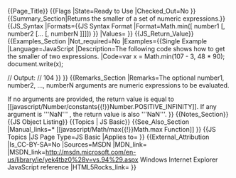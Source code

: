 {{Page_Title}}
{{Flags
|State=Ready to Use
|Checked_Out=No
}}
{{Summary_Section|Returns the smaller of a set of numeric expressions.}}
{{JS_Syntax
|Formats={{JS Syntax Format
|Format=Math.min([ number1 [, number2 [... [, numberN ]]]])
}}
|Values=
}}
{{JS_Return_Value}}
{{Examples_Section
|Not_required=No
|Examples={{Single Example
|Language=JavaScript
|Description=The following code shows how to get the smaller of two expressions.
|Code=var x = Math.min(107 - 3, 48 * 90);
 document.write(x);
 
 // Output:
 // 104
}}
}}
{{Remarks_Section
|Remarks=The optional number1, number2, ..., numberN arguments are numeric expressions to be evaluated.

If no arguments are provided, the return value is equal to [[javascript/Number/constants{{!}}Number.POSITIVE_INFINITY]]. If any argument is '''NaN''' , the return value is also '''NaN'''.
}}
{{Notes_Section}}
{{JS Object Listing}}
{{Topics | JS Basic}}
{{See_Also_Section
|Manual_links=* [[javascript/Math/max{{!}}Math.max Function]]
}}
{{JS Topics
|JS Page Type=JS Basic
|Applies to=
}}
{{External_Attribution
|Is_CC-BY-SA=No
|Sources=MSDN
|MDN_link=
|MSDN_link=http://msdn.microsoft.com/en-us/library/ie/yek4tbz0%28v=vs.94%29.aspx Windows Internet Explorer JavaScript reference
|HTML5Rocks_link=
}}
